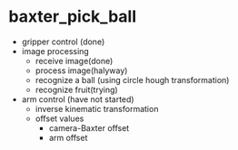 # baxter_pick_ball

* gripper control (done)
* image processing
  * receive image(done)
  * process image(halyway)
  * recognize a ball (using circle hough transformation)
  * recognize fruit(trying)
* arm control (have not started)
  * inverse kinematic transformation
  * offset values
    * camera-Baxter offset
    * arm offset